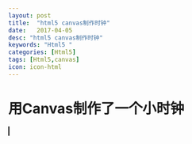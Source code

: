 ```yaml
---
layout: post
title:  "html5 canvas制作时钟"
date:   2017-04-05
desc: "html5 canvas制作时钟"
keywords: "Html5 "
categories: [Html5]
tags: [Html5,canvas]
icon: icon-html
---
```

# 用Canvas制作了一个小时钟 #



   <style type="text/css">
		#myCanvas{		
			border: 1px solid black
		}
  </style>
 <canvas id="myCanvas" height="200px" width="200px"></canvas>
 <script type="text/javascript" src="https://github.com/lililala92/lililala92.github.io/tree/master/Canvas/Clock/script.js"></script>
 